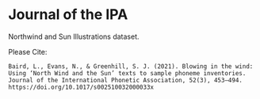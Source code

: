 # Journal of the IPA

Northwind and Sun Illustrations dataset.

Please Cite:

```
Baird, L., Evans, N., & Greenhill, S. J. (2021). Blowing in the wind: Using ‘North Wind and the Sun’ texts to sample phoneme inventories. Journal of the International Phonetic Association, 52(3), 453–494. https://doi.org/10.1017/s002510032000033x
```
